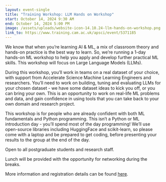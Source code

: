 ```yaml
---
layout: event-single
title: "Training Workshop: LLM Hands on Workshop"
start: October 14, 2024 9:30 AM
end: October 14, 2024 5:00 PM
image: /assets/uploads/website-icon-14.10.24-llm-hands-on-workshop.png
link_to: https://www.training.cam.ac.uk/apsci/event/5371185
---
```

We know that when you’re learning AI & ML, a mix of classroom theory and hands-on practice is the best way to learn. So, we’re running a 1-day hands-on ML workshop to help you apply and develop further practical ML skills. This workshop will focus on Large Language Models (LLMs).

During this workshop, you’ll work in teams on a real dataset of your choice, with support from Accelerate Science Machine Learning Engineers and researchers. You’ll need to work on building, tuning and evaluating LLMs for your chosen dataset - we have some dataset ideas to kick you off, or you can bring your own. This is an opportunity to work on real-life ML problems and data, and gain confidence in using tools that you can take back to your own domain and research project.

This workshop is for people who are already confident with both ML fundamentals and Python programming. This isn’t a Python or ML introduction day - you’ll spend most of the day programming! We’ll use open-source libraries including HuggingFace and scikit-learn, so please come with a laptop and be prepared to get coding, before presenting your results to the group at the end of the day.

Open to all postgraduate students and research staff.

Lunch will be provided with the opportunity for networking during the breaks.

More information and registration details can be found [here](https://www.training.cam.ac.uk/apsci/event/5371185).